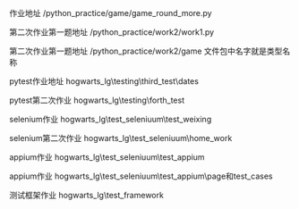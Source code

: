 作业地址 /python_practice/game/game_round_more.py

第二次作业第一题地址 /python_practice/work2/work1.py

第二次作业第一题地址 /python_practice/work2/game 文件包中名字就是类型名称

pytest作业地址 hogwarts_lg\testing\third_test\dates

pytest第二次作业 hogwarts_lg\testing\forth_test

selenium作业 hogwarts_lg\test_seleniuum\test_weixing

selenium第二次作业 hogwarts_lg\test_seleniuum\home_work

appium作业 hogwarts_lg\test_seleniuum\test_appium

appium作业 hogwarts_lg\test_seleniuum\test_appium\page和test_cases

测试框架作业 hogwarts_lg\test_framework